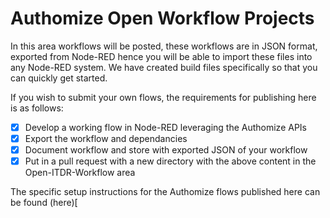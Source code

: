 # Authomize Open Workflow Projects
In this area workflows will be posted, these workflows are in JSON format, exported from Node-RED hence you will be able to import these files into any Node-RED system. We have created build files specifically so that you can quickly get started.

If you wish to submit your own flows, the requirements for publishing here is as follows:

- [x] Develop a working flow in Node-RED leveraging the Authomize APIs
- [x] Export the workflow and dependancies
- [x] Document workflow and store with exported JSON of your workflow
- [x] Put in a pull request with a new directory with the above content in the Open-ITDR-Workflow area

The specific setup instructions for the Authomize flows published here can be found (here)[

